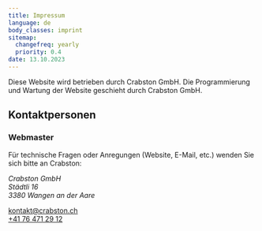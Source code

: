 ```yaml
---
title: Impressum
language: de
body_classes: imprint
sitemap:
  changefreq: yearly
  priority: 0.4
date: 13.10.2023
---
```


Diese Website wird betrieben durch Crabston GmbH.
Die Programmierung und Wartung der Website geschieht durch Crabston GmbH.

## Kontaktpersonen

### Webmaster
Für technische Fragen oder Anregungen (Website, E-Mail, etc.) wenden Sie sich bitte an Crabston:

<address>
Crabston GmbH <br />
Städtli 16 <br />
3380 Wangen an der Aare <br />
</address>

[kontakt@crabston.ch](mailto:kontakt@crabston.ch) <br />
[+41 76 471 29 12](tel:+41764712912)
